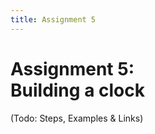 ```yaml
---
title: Assignment 5
---
```


# Assignment 5:<br />Building a clock

(Todo: Steps, Examples & Links)
